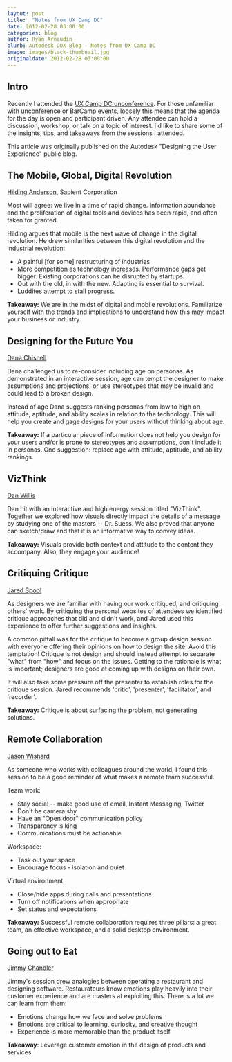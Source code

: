```yaml
---
layout: post
title:  "Notes from UX Camp DC"
date: 2012-02-28 03:00:00
categories: blog
author: Ryan Arnaudin
blurb: Autodesk DUX Blog - Notes from UX Camp DC
image: images/black-thumbnail.jpg
originaldate: 2012-02-28 03:00:00
---
```

## Intro

Recently I attended the [UX Camp DC unconference](http://uxbarcampdc.org/about/). For those unfamiliar with unconference or BarCamp events, loosely this means that the agenda for the day is open and participant driven. Any attendee can hold a discussion, workshop, or talk on a topic of interest. I'd like to share some of the insights, tips, and takeaways from the sessions I attended.

This article was originally published on the Autodesk "Designing the User Experience" public blog.

## The Mobile, Global, Digital Revolution

[Hilding Anderson](https://twitter.com/#!/hildinganderson), Sapient Corporation

Most will agree: we live in a time of rapid change. Information abundance and the proliferation of digital tools and devices has been rapid, and often taken for granted.

Hilding argues that mobile is the next wave of change in the digital revolution. He drew similarities between this digital revolution and the industrial revolution:

-   A painful [for some] restructuring of industries
-   More competition as technology increases. Performance gaps get bigger. Existing corporations can be disrupted by startups.
-   Out with the old, in with the new. Adapting is essential to survival.
-   Luddites attempt to stall progress.

**Takeaway:** We are in the midst of digital and mobile revolutions. Familiarize yourself with the trends and implications to understand how this may impact your business or industry.

## Designing for the Future You

[Dana Chisnell](https://twitter.com/#!/danachis)

Dana challenged us to re-consider including age on personas. As demonstrated in an interactive session, age can tempt the designer to make assumptions and projections, or use stereotypes that may be invalid and could lead to a broken design.

Instead of age Dana suggests ranking personas from low to high on attitude, aptitude, and ability scales in relation to the technology. This will help you create and gage designs for your users without thinking about age.

**Takeaway:** If a particular piece of information does not help you design for your users and/or is prone to stereotypes and assumptions, don't include it in personas. One suggestion: replace age with attitude, aptitude, and ability rankings.

## VizThink

[Dan Willis](https://twitter.com/#!/uxcrank)

Dan hit with an interactive and high energy session titled "VizThink". Together we explored how visuals directly impact the details of a message by studying one of the masters -- Dr. Suess. We also proved that anyone can sketch/draw and that it is an informative way to convey ideas.

**Takeaway:** Visuals provide both context and attitude to the content they accompany. Also, they engage your audience!

## Critiquing Critique

[Jared Spool](https://twitter.com/#!/jmspool)

As designers we are familiar with having our work critiqued, and critiquing others' work. By critiquing the personal websites of attendees we identified critique approaches that did and didn't work, and Jared used this experience to offer further suggestions and insights.

A common pitfall was for the critique to become a group design session with everyone offering their opinions on how to design the site. Avoid this temptation! Critique is not design and should instead attempt to separate "what" from "how" and focus on the issues. Getting to the rationale is what is important; designers are good at coming up with designs on their own.

It will also take some pressure off the presenter to establish roles for the critique session. Jared recommends 'critic', 'presenter', 'facilitator', and 'recorder'.

**Takeaway:** Critique is about surfacing the problem, not generating solutions.

## Remote Collaboration

[Jason Wishard](https://twitter.com/#!/periodicdesign)

As someone who works with colleagues around the world, I found this session to be a good reminder of what makes a remote team successful.

Team work:

-   Stay social -- make good use of email, Instant Messaging, Twitter
-   Don't be camera shy
-   Have an "Open door" communication policy
-   Transparency is king
-   Communications must be actionable

Workspace:

-   Task out your space
-   Encourage focus - isolation and quiet

Virtual environment:

-   Close/hide apps during calls and presentations
-   Turn off notifications when appropriate
-   Set status and expectations

**Takeaway:** Successful remote collaboration requires three pillars: a great team, an effective workspace, and a solid desktop environment.

## Going out to Eat

[Jimmy Chandler](https://twitter.com/#!/uxprinciples)

Jimmy's session drew analogies between operating a restaurant and designing software. Restaurateurs know emotions play heavily into their customer experience and are masters at exploiting this. There is a lot we can learn from them:

-   Emotions change how we face and solve problems
-   Emotions are critical to learning, curiosity, and creative thought
-   Experience is more memorable than the product itself

**Takeaway**: Leverage customer emotion in the design of products and services.